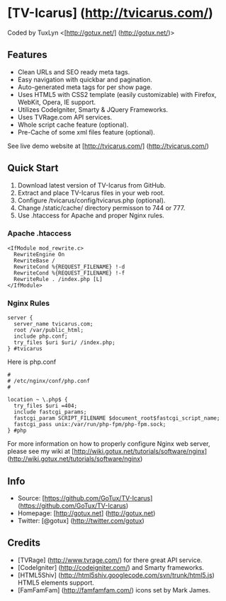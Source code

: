 # [TV-Icarus] (http://tvicarus.com/)
Coded by TuxLyn <[http://gotux.net/] (http://gotux.net/)>

## Features
* Clean URLs and SEO ready meta tags.
* Easy navigation with quickbar and pagination.
* Auto-generated meta tags for per show page.
* Uses HTML5 with CSS2 template (easily customizable) with Firefox, WebKit, Opera, IE support.
* Utilizes CodeIgniter, Smarty & JQuery Frameworks.
* Uses TVRage.com API services.
* Whole script cache feature (optional).
* Pre-Cache of some xml files feature (optional).

See live demo website at [http://tvicarus.com/] (http://tvicarus.com/)

## Quick Start
1. Download latest version of TV-Icarus from GitHub.
2. Extract and place TV-Icarus files in your web root.
3. Configure /tvicarus/config/tvicarus.php (optional).
4. Change /static/cache/ directory permisson to 744 or 777.
5. Use .htaccess for Apache and proper Nginx rules.

### Apache .htaccess
```
<IfModule mod_rewrite.c>
  RewriteEngine On
  RewriteBase /
  RewriteCond %{REQUEST_FILENAME} !-d
  RewriteCond %{REQUEST_FILENAME} !-f
  RewriteRule . /index.php [L]
</IfModule>
```

### Nginx Rules
```
server {
  server_name tvicarus.com;
  root /var/public_html;
  include php.conf;
  try_files $uri $uri/ /index.php;
} #tvicarus
```
Here is php.conf
```
#
# /etc/nginx/conf/php.conf
#

location ~ \.php$ {
  try_files $uri =404;
  include fastcgi_params;
  fastcgi_param SCRIPT_FILENAME $document_root$fastcgi_script_name;
  fastcgi_pass unix:/var/run/php-fpm/php-fpm.sock;
} #php
```
For more information on how to properly configure Nginx web server, please see my wiki at [http://wiki.gotux.net/tutorials/software/nginx] (http://wiki.gotux.net/tutorials/software/nginx)

## Info
* Source: [https://github.com/GoTux/TV-Icarus] (https://github.com/GoTux/TV-Icarus)
* Homepage: [http://gotux.net] (http://gotux.net)
* Twitter: [@gotux] (http://twitter.com/gotux)

## Credits
* [TVRage] (http://www.tvrage.com/) for there great API service.
* [CodeIgniter] (http://codeigniter.com/) and Smarty frameworks.
* [HTML5Shiv] (http://html5shiv.googlecode.com/svn/trunk/html5.js) HTML5 elements support.
* [FamFamFam] (http://famfamfam.com/) icons set by Mark James.
